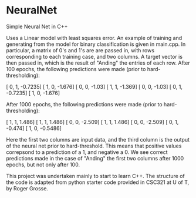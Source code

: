 # NeuralNet
Simple Neural Net in C++

Uses a Linear model with least squares error. An example of training and generating from the model for binary classification is given in main.cpp. In particular, a matrix of 0's and 1's are are passed in, with rows corresponding to each training case, and two columns. A target vector is then passed in, which is the result of "Anding" the entries of each row. After 100 epochs, the following predictions were made (prior to hard-thresholding):

[      0,       1, -0.7235]
[      1,       0,  -1.676]
[      0,       0,   -1.03]
[      1,       1,  -1.369]
[      0,       0,   -1.03]
[      0,       1, -0.7235]
[      1,       0,  -1.676]

After 1000 epochs, the following predictions were made (prior to hard-thresholding):

[      1,       1,   1.486]
[      1,       1,   1.486]
[      0,       0,  -2.509]
[      1,       1,   1.486]
[      0,       0,  -2.509]
[      0,       1,  -0.474]
[      1,       0, -0.5486]

Here the first two columns are input data, and the third column is the output of the neural net prior to hard-threshold. This means that positive values correpsond to a prediction of a 1, and negative a 0. We see correct predictions made in the case of "Anding" the first two columns after 1000 epochs, but not only after 100.

This project was undertaken mainly to start to learn C++. The structure of the code is adapted from python starter code provided in CSC321 at U of T, by Roger Grosse.
